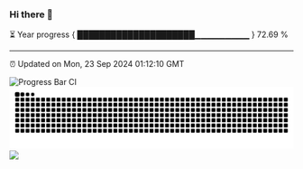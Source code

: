 ### Hi there 👋

⏳ Year progress { █████████████████████▁▁▁▁▁▁▁▁▁ } 72.69 %

---

⏰ Updated on Mon, 23 Sep 2024 01:12:10 GMT

![Progress Bar CI](https://github.com/liununu/liununu/workflows/Progress%20Bar%20CI/badge.svg)![](https://raw.githubusercontent.com/L1cardo/L1cardo/main/assets/github-contribution-grid-snake.svg)![](https://raw.githubusercontent.com/seesaws/seesaws/main/assets/github-contribution-grid-snake.svg)
